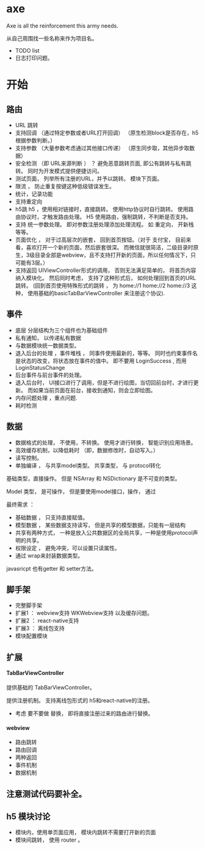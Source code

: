 # axe

Axe is all the reinforcement this army needs.

从自己周围找一些名称来作为项目名。 

* TODO list
* 日志打印问题。

# 开始

## 路由

* URL 跳转
* 支持回调 （通过特定参数或者URL打开回调） （原生检测block是否存在，h5根据参数判断。）
* 支持参数 （大量参数考虑通过其他接口传递） （原生同步取，其他异步取数据）
* 安全检测  （即 URL来源判断 ） ？ 避免恶意跳转页面, 即公有跳转与私有跳转。 同时为开发模式提供便捷访问。
* 测试页面， 列举所有注册的URL，并予以跳转。 模块下页面。
* 限流 ，  防止重复按键这种低级错误发生。
* 统计，记录功能
* 支持重定向
* h5跳 h5 ，使用相对链接时，直接跳转。 使用http协议时自行跳转。 使用路由协议时，才触发路由处理。 H5 使用路由，强制跳转，不判断是否支持。
* 支持 统一参数处理。 即对参数注册处理添加处理流程。 如 重定向， 开新栈等等。
* 页面优化 ， 对于过高层次的嵌套， 回到首页按钮。（对于 支付宝， 目前来看，喜欢打开一个新的页面，然后嵌套很深。 而微信就很简洁，二级目录时原生，3级目录全部是webview，且不支持打开新的页面，所以任何情况下，只可能有3层。）
* 支持返回 UIViewController形式的调用， 否则无法满足简单的， 将首页内容纳入模块化。 然后同时考虑， 支持了这种形式后， 如何处理回到首页的URL跳转。 (回到首页使用特殊形式的跳转 ， 为 home://1 home://2 home://3 这种， 使用基础的basicTabBarViewController 来注册这个协议).

## 事件

* 底层  分层结构为三个组件也为基础组件
* 私有通知， 以传递私有数据
* 与数据模块统一数据类型。
* 退入后台的处理 ，事件堆栈 ， 同事件使用最新的，等等。 同时也约束事件名是状态的改变，将状态放在事件的值中。 即不要用 LoginSuccess , 而用 LoginStatusChange
* 后台事件与前台事件的处理。
* 退入后台时， UI接口进行了调用，但是不进行绘图，当切回前台时，才进行更新。 而如果当前页面在前台，接收到通知，则会立即绘图。
* 内存问题处理 ，重点问题.
* 耗时检测

## 数据

* 数据格式的处理， 不使用，不转换。 使用才进行转换， 智能识别应用场景。
* 高效缓存机制，以降低耗时 （即，数据修改时，自动写入。）
* 读写控制。
* 单独编译 ， 与共享model类型。 共享类型， 与 protocol转化

基础类型，直接操作。 但是 NSArray 和 NSDictionary 是不可变的类型。

Model 类型， 是可操作， 但是要使用model接口，操作， 通过

最终需求 ：

* 基础数据 ， 只支持直接赋值。
* 模型数据 ， 某些数据支持读写， 但是共享的模型数据，只能有一层结构
* 共享有两种方式， 一种是放入公共数据区的全局共享，一种是使用protocol声明的共享。
* 权限设定 ， 避免冲突，可以设置只读属性。
* 通过 wrap来封装数据类型。

javasricpt 也有getter 和 setter方法。

## 脚手架

* 完整脚手架
* 扩展1 ： webview支持 WKWebview支持 以及缓存问题。
* 扩展2 ： react-native支持 
* 扩展3 ： 离线包支持
* 模块配置模块


## 扩展 

#### TabBarViewController

提供基础的 TabBarViewController。

提供注册机制。 支持离线包形式的 h5和react-native的注册。

* 考虑 要不要做 替换， 即将直接注册过来的路由进行替换。

#### webview

* 路由跳转
* 路由回调
* 两种返回
* 事件机制
* 数据机制

## 注意测试代码要补全。

## h5 模块讨论

* 模块内，使用单页面应用， 模块内跳转不需要打开新的页面
* 模块间跳转， 使用 router 。